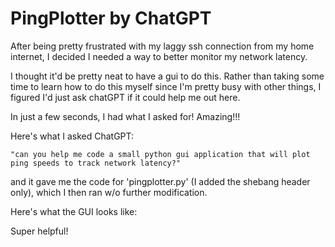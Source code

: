 # PingPlotter by ChatGPT

After being pretty frustrated with my laggy ssh connection from my home internet, I decided I needed a way to better monitor my network latency.

I thought it'd be pretty neat to have a gui to do this.  Rather than taking some time to learn how to do this myself since I'm pretty busy with other things, I figured I'd just ask chatGPT if it could help me out here.

In just a few seconds, I had what I asked for! Amazing!!!

Here's what I asked ChatGPT:

    "can you help me code a small python gui application that will plot ping speeds to track network latency?"

and it gave me the code for 'pingplotter.py' (I added the shebang header only), which I then ran w/o further modification.

Here's what the GUI looks like:



Super helpful!

